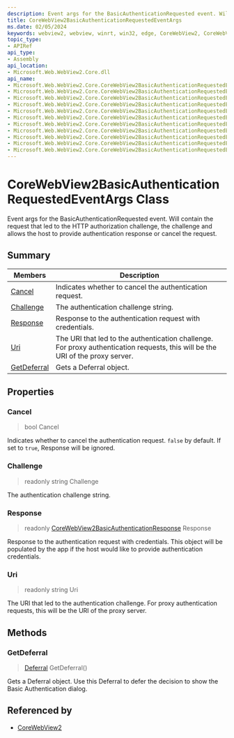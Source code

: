 ```yaml
---
description: Event args for the BasicAuthenticationRequested event. Will contain the request that led to the HTTP authorization challenge, the challenge and allows the host to provide authentication response or cancel the request.
title: CoreWebView2BasicAuthenticationRequestedEventArgs
ms.date: 02/05/2024
keywords: webview2, webview, winrt, win32, edge, CoreWebView2, CoreWebView2Controller, browser control, edge html, CoreWebView2BasicAuthenticationRequestedEventArgs
topic_type:
- APIRef
api_type:
- Assembly
api_location:
- Microsoft.Web.WebView2.Core.dll
api_name:
- Microsoft.Web.WebView2.Core.CoreWebView2BasicAuthenticationRequestedEventArgs
- Microsoft.Web.WebView2.Core.CoreWebView2BasicAuthenticationRequestedEventArgs.Cancel
- Microsoft.Web.WebView2.Core.CoreWebView2BasicAuthenticationRequestedEventArgs.Challenge
- Microsoft.Web.WebView2.Core.CoreWebView2BasicAuthenticationRequestedEventArgs.Response
- Microsoft.Web.WebView2.Core.CoreWebView2BasicAuthenticationRequestedEventArgs.Uri
- Microsoft.Web.WebView2.Core.CoreWebView2BasicAuthenticationRequestedEventArgs.GetDeferral
- Microsoft.Web.WebView2.Core.CoreWebView2BasicAuthenticationRequestedEventArgs.get_Cancel
- Microsoft.Web.WebView2.Core.CoreWebView2BasicAuthenticationRequestedEventArgs.get_Challenge
- Microsoft.Web.WebView2.Core.CoreWebView2BasicAuthenticationRequestedEventArgs.get_Response
- Microsoft.Web.WebView2.Core.CoreWebView2BasicAuthenticationRequestedEventArgs.get_Uri
- Microsoft.Web.WebView2.Core.CoreWebView2BasicAuthenticationRequestedEventArgs.put_Cancel
---
```


# CoreWebView2BasicAuthenticationRequestedEventArgs Class



Event args for the BasicAuthenticationRequested event. Will contain the request that led to the HTTP authorization challenge, the challenge and allows the host to provide authentication response or cancel the request.

## Summary

Members|Description
--|--
[Cancel](#cancel) | Indicates whether to cancel the authentication request.
[Challenge](#challenge) | The authentication challenge string.
[Response](#response) | Response to the authentication request with credentials.
[Uri](#uri) | The URI that led to the authentication challenge. For proxy authentication requests, this will be the URI of the proxy server.
[GetDeferral](#getdeferral) | Gets a Deferral object.

## Properties

### Cancel

>  bool Cancel

Indicates whether to cancel the authentication request.
`false` by default. If set to `true`, Response will be ignored.

### Challenge

> readonly  string Challenge

The authentication challenge string.

### Response

> readonly  [CoreWebView2BasicAuthenticationResponse](corewebview2basicauthenticationresponse.md) Response

Response to the authentication request with credentials.
This object will be populated by the app if the host would like to provide authentication credentials.

### Uri

> readonly  string Uri

The URI that led to the authentication challenge. For proxy authentication requests, this will be the URI of the proxy server.



## Methods

### GetDeferral

> [Deferral](/uwp/api/Windows.Foundation.Deferral) GetDeferral()

Gets a Deferral object.
Use this Deferral to defer the decision to show the Basic Authentication dialog.






## Referenced by

- [CoreWebView2](corewebview2.md)
